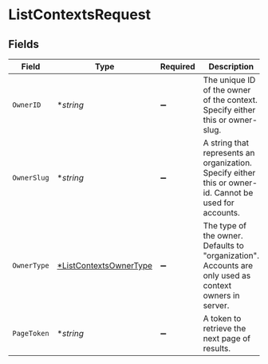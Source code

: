 # ListContextsRequest


## Fields

| Field                                                                                                   | Type                                                                                                    | Required                                                                                                | Description                                                                                             |
| ------------------------------------------------------------------------------------------------------- | ------------------------------------------------------------------------------------------------------- | ------------------------------------------------------------------------------------------------------- | ------------------------------------------------------------------------------------------------------- |
| `OwnerID`                                                                                               | **string*                                                                                               | :heavy_minus_sign:                                                                                      | The unique ID of the owner of the context. Specify either this or owner-slug.                           |
| `OwnerSlug`                                                                                             | **string*                                                                                               | :heavy_minus_sign:                                                                                      | A string that represents an organization. Specify either this or owner-id. Cannot be used for accounts. |
| `OwnerType`                                                                                             | [*ListContextsOwnerType](../../models/operations/listcontextsownertype.md)                              | :heavy_minus_sign:                                                                                      | The type of the owner. Defaults to "organization". Accounts are only used as context owners in server.  |
| `PageToken`                                                                                             | **string*                                                                                               | :heavy_minus_sign:                                                                                      | A token to retrieve the next page of results.                                                           |